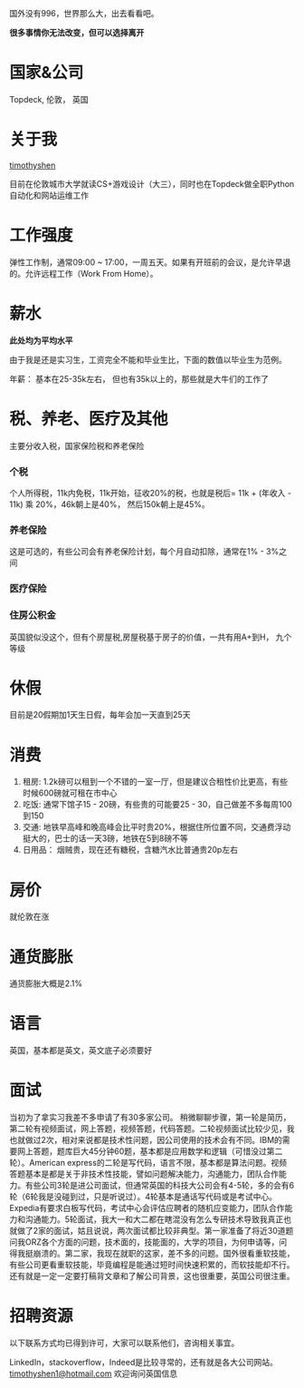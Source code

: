 国外没有996，世界那么大，出去看看吧。

**很多事情你无法改变，但可以选择离开**

# 国家&公司

Topdeck, 伦敦， 英国

# 关于我

[timothyshen](https://github.com/timothyshen)

目前在伦敦城市大学就读CS+游戏设计（大三），同时也在Topdeck做全职Python自动化和网站运维工作

# 工作强度

弹性工作制，通常09:00 ~ 17:00，一周五天。如果有开班前的会议，是允许早退的。允许远程工作（Work From Home）。

# 薪水

**此处均为平均水平**

由于我是还是实习生，工资完全不能和毕业生比，下面的数值以毕业生为范例。

年薪： 基本在25-35k左右， 但也有35k以上的，那些就是大牛们的工作了

# 税、养老、医疗及其他
  
主要分收入税，国家保险税和养老保险

### 个税

个人所得税，11k内免税，11k开始，征收20%的税，也就是税后= 11k + (年收入 - 11k) 乘 20%，46k朝上是40%， 然后150k朝上是45%。

### 养老保险

这是可选的，有些公司会有养老保险计划，每个月自动扣除，通常在1% - 3%之间 

### 医疗保险


### 住房公积金

英国貌似没这个，但有个房屋税,房屋税基于房子的价值，一共有用A+到H， 九个等级 

# 休假

目前是20假期加1天生日假，每年会加一天直到25天
  
# 消费

1. 租房: 1.2k磅可以租到一个不错的一室一厅，但是建议合租性价比更高，有些时候600磅就可租在市中心
2. 吃饭: 通常下馆子15 - 20磅，有些贵的可能要25 - 30，自己做差不多每周100到150
3. 交通: 地铁早高峰和晚高峰会比平时贵20%，根据住所位置不同，交通费浮动挺大的，巴士的话一天3磅，地铁在5到8磅不等
4. 日用品： 烟贼贵，现在还有糖税，含糖汽水比普通贵20p左右

# 房价

就伦敦在涨

# 通货膨胀

通货膨胀大概是2.1%

# 语言

英国，基本都是英文，英文底子必须要好


# 面试

当初为了拿实习我差不多申请了有30多家公司。 
稍微聊聊步骤，第一轮是简历，第二轮有视频面试，网上答题，视频答题，代码答题。二轮视频面试比较少见，我也就做过2次，相对来说都是技术性问题，因公司使用的技术会有不同。IBM的需要网上答题，题库巨大45分钟60题，基本都是应用数学和逻辑（可惜没过第二轮）。American express的二轮是写代码，语言不限，基本都是算法问题。视频答题基本是都是关于非技术性技能，譬如问题解决能力，沟通能力，团队合作能力。有些公司3轮是进公司面试，但通常英国的科技大公司会有4-5轮，多的会有6轮（6轮我是没碰到过，只是听说过）。4轮基本是通话写代码或是考试中心。Expedia有要求白板写代码，考试中心会评估应聘者的随机应变能力，团队合作能力和沟通能力。5轮面试，我大一和大二都在瞎混没有怎么专研技术导致我真正也就做了2家的面试，姑且说说，两次面试都比较非典型。第一家准备了将近30道题问我ORZ各个方面的问题，技术面的，技能面的，大学的项目，为何申请等，问得我挺崩溃的。第二家，我现在就职的这家，差不多的问题。国外很看重软技能，有些公司更看重软技能，毕竟编程是能通过短时间快速积累的，而软技能却不行。还有就是一定一定要打稿背文章和了解公司背景，这也很重要，英国公司很注重。

# 招聘资源

以下联系方式均已得到许可，大家可以联系他们，咨询相关事宜。

LinkedIn，stackoverflow，Indeed是比较寻常的，还有就是各大公司网站。timothyshen1@hotmail.com 欢迎询问英国信息
